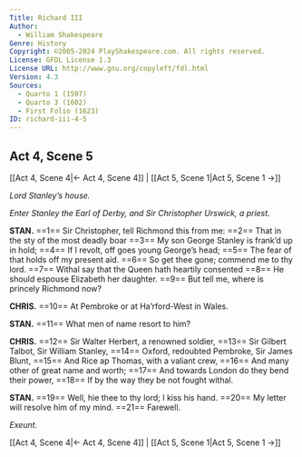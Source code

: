 ```yaml
---
Title: Richard III
Author: 
  - William Shakespeare
Genre: History
Copyright: ©2005-2024 PlayShakespeare.com. All rights reserved.
License: GFDL License 1.3
License URL: http://www.gnu.org/copyleft/fdl.html
Version: 4.3
Sources:
  - Quarto 1 (1597)
  - Quarto 3 (1602)
  - First Folio (1623)
ID: richard-iii-4-5
---
```


## Act 4, Scene 5
[[Act 4, Scene 4|← Act 4, Scene 4]] | [[Act 5, Scene 1|Act 5, Scene 1 →]]

*Lord Stanley’s house.*

*Enter Stanley the Earl of Derby, and Sir Christopher Urswick, a priest.*

**STAN.**
==1== Sir Christopher, tell Richmond this from me:
==2== That in the sty of the most deadly boar
==3== My son George Stanley is frank’d up in hold;
==4== If I revolt, off goes young George’s head;
==5== The fear of that holds off my present aid.
==6== So get thee gone; commend me to thy lord.
==7== Withal say that the Queen hath heartily consented
==8== He should espouse Elizabeth her daughter.
==9== But tell me, where is princely Richmond now?

**CHRIS.**
==10== At Pembroke or at Ha’rford-West in Wales.

**STAN.**
==11== What men of name resort to him?

**CHRIS.**
==12== Sir Walter Herbert, a renowned soldier,
==13== Sir Gilbert Talbot, Sir William Stanley,
==14== Oxford, redoubted Pembroke, Sir James Blunt,
==15== And Rice ap Thomas, with a valiant crew,
==16== And many other of great name and worth;
==17== And towards London do they bend their power,
==18== If by the way they be not fought withal.

**STAN.**
==19== Well, hie thee to thy lord; I kiss his hand.
==20== My letter will resolve him of my mind.
==21== Farewell.

*Exeunt.*

[[Act 4, Scene 4|← Act 4, Scene 4]] | [[Act 5, Scene 1|Act 5, Scene 1 →]]